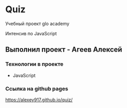 # Quiz
Учебный проект glo academy

Интенсив по JavaScript

## Выполнил проект - Агеев Алексей

### Технологии в проекте
- JavaScript

### Ссылка на github pages
<https://alexey917.github.io/quiz/>
